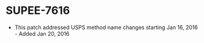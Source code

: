 # SUPEE-7616
- This patch addressed USPS method name changes starting Jan 16, 2016 - Added Jan 20, 2016
